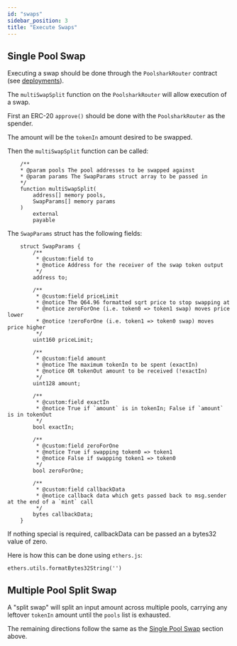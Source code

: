 ```yaml
---
id: "swaps"
sidebar_position: 3
title: "Execute Swaps"
---
```


## Single Pool Swap

Executing a swap should be done through the `PoolsharkRouter` contract (see [deployments](/contracts/limit/deployments)).

The `multiSwapSplit` function on the `PoolsharkRouter` will allow execution of a swap.

First an ERC-20 `approve()` should be done with the `PoolsharkRouter` as the spender.

The amount will be the `tokenIn` amount desired to be swapped.

Then the `multiSwapSplit` function can be called:

```
    /**
    * @param pools The pool addresses to be swapped against
    * @param params The SwapParams struct array to be passed in
    */
    function multiSwapSplit(
        address[] memory pools,
        SwapParams[] memory params
    )
        external
        payable
```

The `SwapParams` struct has the following fields:

```
    struct SwapParams {
        /**
         * @custom:field to
         * @notice Address for the receiver of the swap token output
         */
        address to;

        /**
         * @custom:field priceLimit
         * @notice The Q64.96 formatted sqrt price to stop swapping at
         * @notice zeroForOne (i.e. token0 => token1 swap) moves price lower
         * @notice !zeroForOne (i.e. token1 => token0 swap) moves price higher
         */
        uint160 priceLimit;

        /**
         * @custom:field amount
         * @notice The maximum tokenIn to be spent (exactIn)
         * @notice OR tokenOut amount to be received (!exactIn)
         */
        uint128 amount;

        /**
         * @custom:field exactIn
         * @notice True if `amount` is in tokenIn; False if `amount` is in tokenOut
         */
        bool exactIn;

        /**
         * @custom:field zeroForOne
         * @notice True if swapping token0 => token1
         * @notice False if swapping token1 => token0
         */
        bool zeroForOne;

        /**
         * @custom:field callbackData
         * @notice callback data which gets passed back to msg.sender at the end of a `mint` call
         */
        bytes callbackData;
    }
```

If nothing special is required, callbackData can be passed an a bytes32 value of zero.

Here is how this can be done using `ethers.js`:
```
ethers.utils.formatBytes32String('')
```

## Multiple Pool Split Swap

A "split swap" will split an input amount across multiple pools, carrying any leftover `tokenIn` amount until the `pools` list is exhausted.

The remaining directions follow the same as the [Single Pool Swap](/contracts/limit/integration/swaps#single-pool-swap) section above.



